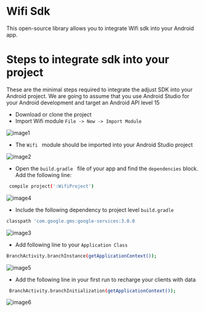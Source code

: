 # Wifi Sdk
This open-source library allows you to integrate Wifi sdk into your Android app.

# Steps to integrate sdk into your project
These are the minimal steps required to integrate the adjust SDK into your Android project. We are going to assume that you use Android Studio for your Android development and target an Android API level 15
  - Download or clone the project 
  - Import Wifi module ```File -> New -> Import Module  ```
  
 ![image1](https://user-images.githubusercontent.com/18575369/30159529-83a22e3e-93e6-11e7-93cb-a67702179cd4.JPG)

  - The  ```Wifi ```  module should be imported into your Android Studio project
  
 ![image2](https://user-images.githubusercontent.com/18575369/30159943-fc213ef8-93e7-11e7-8901-20b6b99de130.JPG)
 
  - Open the ``` build.gradle  ``` file of your app and find the ``` dependencies ``` block. Add the following line:
 ```sh 
  compile project(':WifiProject') 
  ```
 ![image4](https://user-images.githubusercontent.com/18575369/30160019-591263d0-93e8-11e7-8d0d-aa2a412a8f43.JPG)
 
  - Include the following dependency to project level ```build.gradle ```
  ```sh 
  classpath 'com.google.gms:google-services:3.0.0
  ```
 ![image3](https://user-images.githubusercontent.com/18575369/30159973-190447d6-93e8-11e7-8261-8fe5fe33e3f4.JPG)
 
  - Add following line to your ```Application Class ```
  ```sh 
  BranchActivity.branchInstance(getApplicationContext());
  ```
 ![image5](https://user-images.githubusercontent.com/18575369/30160025-5e8a17e0-93e8-11e7-9e33-d317b7039cdb.JPG)
  
  - Add the following line in your first run to recharge your clients with data
  ```sh
   BranchActivity.branchInitialization(getApplicationContext());
  ```
 ![image6](https://user-images.githubusercontent.com/18575369/30160030-63a50dd4-93e8-11e7-9401-455b6b11012e.JPG)
